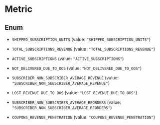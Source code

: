 
# Metric

## Enum


* `SHIPPED_SUBSCRIPTION_UNITS` (value: `"SHIPPED_SUBSCRIPTION_UNITS"`)

* `TOTAL_SUBSCRIPTIONS_REVENUE` (value: `"TOTAL_SUBSCRIPTIONS_REVENUE"`)

* `ACTIVE_SUBSCRIPTIONS` (value: `"ACTIVE_SUBSCRIPTIONS"`)

* `NOT_DELIVERED_DUE_TO_OOS` (value: `"NOT_DELIVERED_DUE_TO_OOS"`)

* `SUBSCRIBER_NON_SUBSCRIBER_AVERAGE_REVENUE` (value: `"SUBSCRIBER_NON_SUBSCRIBER_AVERAGE_REVENUE"`)

* `LOST_REVENUE_DUE_TO_OOS` (value: `"LOST_REVENUE_DUE_TO_OOS"`)

* `SUBSCRIBER_NON_SUBSCRIBER_AVERAGE_REORDERS` (value: `"SUBSCRIBER_NON_SUBSCRIBER_AVERAGE_REORDERS"`)

* `COUPONS_REVENUE_PENETRATION` (value: `"COUPONS_REVENUE_PENETRATION"`)



